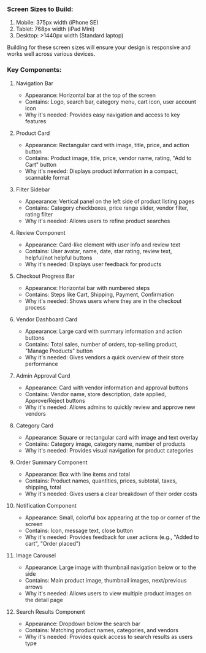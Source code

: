 ### Screen Sizes to Build:

1. Mobile: 375px width (iPhone SE)
2. Tablet: 768px width (iPad Mini)
3. Desktop: >1440px width (Standard laptop)

Building for these screen sizes will ensure your design is responsive and works well across various devices.

### Key Components:

1. Navigation Bar
   - Appearance: Horizontal bar at the top of the screen
   - Contains: Logo, search bar, category menu, cart icon, user account icon
   - Why it's needed: Provides easy navigation and access to key features

2. Product Card
   - Appearance: Rectangular card with image, title, price, and action button
   - Contains: Product image, title, price, vendor name, rating, "Add to Cart" button
   - Why it's needed: Displays product information in a compact, scannable format

3. Filter Sidebar
   - Appearance: Vertical panel on the left side of product listing pages
   - Contains: Category checkboxes, price range slider, vendor filter, rating filter
   - Why it's needed: Allows users to refine product searches

4. Review Component
   - Appearance: Card-like element with user info and review text
   - Contains: User avatar, name, date, star rating, review text, helpful/not helpful buttons
   - Why it's needed: Displays user feedback for products

5. Checkout Progress Bar
   - Appearance: Horizontal bar with numbered steps
   - Contains: Steps like Cart, Shipping, Payment, Confirmation
   - Why it's needed: Shows users where they are in the checkout process

6. Vendor Dashboard Card
   - Appearance: Large card with summary information and action buttons
   - Contains: Total sales, number of orders, top-selling product, "Manage Products" button
   - Why it's needed: Gives vendors a quick overview of their store performance

7. Admin Approval Card
   - Appearance: Card with vendor information and approval buttons
   - Contains: Vendor name, store description, date applied, Approve/Reject buttons
   - Why it's needed: Allows admins to quickly review and approve new vendors

8. Category Card
   - Appearance: Square or rectangular card with image and text overlay
   - Contains: Category image, category name, number of products
   - Why it's needed: Provides visual navigation for product categories

9. Order Summary Component
   - Appearance: Box with line items and total
   - Contains: Product names, quantities, prices, subtotal, taxes, shipping, total
   - Why it's needed: Gives users a clear breakdown of their order costs

10. Notification Component
    - Appearance: Small, colorful box appearing at the top or corner of the screen
    - Contains: Icon, message text, close button
    - Why it's needed: Provides feedback for user actions (e.g., "Added to cart", "Order placed")

11. Image Carousel
    - Appearance: Large image with thumbnail navigation below or to the side
    - Contains: Main product image, thumbnail images, next/previous arrows
    - Why it's needed: Allows users to view multiple product images on the detail page

12. Search Results Component
    - Appearance: Dropdown below the search bar
    - Contains: Matching product names, categories, and vendors
    - Why it's needed: Provides quick access to search results as users type
